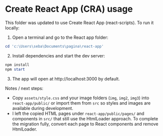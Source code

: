 # Create React App (CRA) usage

This folder was updated to use Create React App (react-scripts). To run it locally:

1. Open a terminal and go to the React app folder:

```powershell
cd 'c:\Users\seba\Documents\pagina\react-app'
```

2. Install dependencies and start the dev server:

```powershell
npm install
npm start
```

3. The app will open at http://localhost:3000 by default.

Notes / next steps:

- Copy `assets/style.css` and your image folders (`img`, `img2`, `img3`) into `react-app/public/` or import them from `src` so styles and images are available during development.
- I left the copied HTML pages under `react-app/public/pages/` and components in `src/` that still use the HtmlLoader approach. To complete the migration fully, convert each page to React components and remove HtmlLoader.
